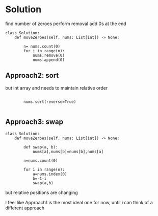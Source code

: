 # Solution
find number of zeroes
perform removal
add 0s at the end

```
class Solution:
    def moveZeroes(self, nums: List[int]) -> None:
    
        n= nums.count(0)
        for i in range(n):
            nums.remove(0)
            nums.append(0)
```

## Approach2: sort
but int array and needs to maintain relative order
```

        nums.sort(reverse=True)
        
```


## Approach3: swap
```
class Solution:
    def moveZeroes(self, nums: List[int]) -> None:

        def swap(a, b):
            nums[a],nums[b]=nums[b],nums[a]

        n=nums.count(0)

        for i in range(n):
            a=nums.index(0)
            b=-1-i
            swap(a,b)
```
but relative positions are changing

I feel like Approach1 is the most ideal one for now, until i can think of a different approach
